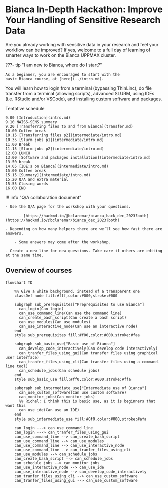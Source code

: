 # Bianca In-Depth Hackathon: Improve Your Handling of Sensitive Research Data

Are you already working with sensitive data in your research 
and feel your workflow can be improved? 
If yes, welcome to a full day of learning of smarter ways 
to work on the Bianca UPPMAX cluster. 

???- tip "I am new to Bianca, where do I start?"

    As a beginner, you are encouraged to start with the
    basic Bianca course, at [here](../intro.md).

You will learn how to login from a terminal (bypassing ThinLinc), 
do file transfer from a terminal (allowing scripts), 
advanced SLURM, using IDEs (i.e. RStudio and/or VSCode), 
and installing custom software and packages.

Tentative schedule

    9.00 [Introduction](intro.md)
    9.10 NAISS-SENS summary
    9.20 [Transferring files to and from Bianca](transfer.md)
    10.00 Coffee break
    10.15 [Transferring files p2](intermediate/intro.md)
    10.35 [Slurm jobs p1](intermediate/intro.md)
    11.00 Break
    11.15 [Slurm jobs p2](intermediate/intro.md)
    12.00 LUNCH
    13.00 [Software and packages installation](intermediate/intro.md)
    13.50 break
    14.05 [IDE:s on Bianca](intermediate/intro.md)
    15.00 Coffee break
    15.15 [Summary](intermediate/intro.md)
    15.20 Q/A and extra material
    15.55 Closing words
    16.00 END

!!! info "Q/A collaboration document"

    - Use the Q/A page for the workshop with your questions.

          - [https://hackmd.io/@bclaremar/bianca_hack_dec_2023?both](https://hackmd.io/@bclaremar/bianca_dec_2023?both)

    - Depending on how many helpers there are we’ll see how fast there are answers.

        - Some answers may come after the workshop.

    - Create a new line for new questions. Take care if others are editing at the same time.

## Overview of courses

```mermaid
flowchart TD

    %% Give a white background, instead of a transparent one
    classDef node fill:#fff,color:#000,stroke:#000

    subgraph sub_prerequisites["Preprequisites to use Bianca"]
      can_login(Can login)
      can_use_command_line(Can use the command line)
      can_create_bash_script(Can create a bash script)
      can_use_modules(Can use modules)
      can_use_interactive_node(Can use an interactive node)
    end
    style sub_prerequisites fill:#f00,color:#000,stroke:#faa

    subgraph sub_basic_use["Basic use of Bianca"]
      can_develop_code_interactively(Can develop code interactively)
      can_tranfer_files_using_gui(Can transfer files using graphical user interface)
      can_tranfer_files_using_cli(Can transfer files using a command-line tool)
      can_schedule_jobs(Can schedule jobs)
    end
    style sub_basic_use fill:#ff0,color:#000,stroke:#ffa

    subgraph sub_intermediate_use["Intermediate use of Bianca"]
      can_use_custom_software(Can use custom software)
      can_monitor_jobs(Can monitor jobs)
      %% Richel: I think this is basic use, as it is beginners that want this
      can_use_ide(Can use an IDE)
    end
    style sub_intermediate_use fill:#0f0,color:#000,stroke:#afa

    can_login ---> can_use_command_line
    can_login ---> can_tranfer_files_using_gui
    can_use_command_line --> can_create_bash_script
    can_use_command_line --> can_use_modules
    can_use_command_line --> can_use_interactive_node
    can_use_command_line --> can_tranfer_files_using_cli
    can_use_modules --> can_schedule_jobs
    can_create_bash_script --> can_schedule_jobs
    can_schedule_jobs --> can_monitor_jobs
    can_use_interactive_node --> can_use_ide
    can_use_interactive_node --> can_develop_code_interactively
    can_tranfer_files_using_cli --> can_use_custom_software
    can_tranfer_files_using_gui --> can_use_custom_software
```
    
